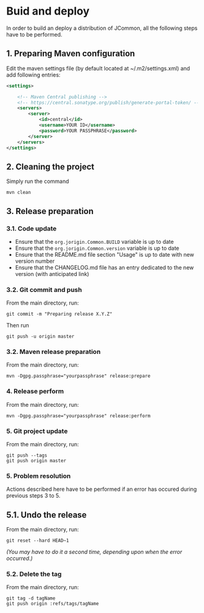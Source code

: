 # Buid and deploy
In order to build an deploy a distribution of JCommon, all the following steps have to be performed.
## 1. Preparing Maven configuration
Edit the maven settings file (by default located at ~/.m2/settings.xml) and add following entries:
```xml
<settings>

	<!-- Maven Central publishing -->
	<!-- https://central.sonatype.org/publish/generate-portal-token/ -->
	<servers>
		<server>
			<id>central</id>
			<username>YOUR ID</username>
			<password>YOUR PASSPHRASE</password>
		</server>
	</servers>
</settings>
```

## 2. Cleaning the project
Simply run the command
```console
mvn clean
```
## 3. Release preparation
### 3.1. Code update
- Ensure that the `org.jorigin.Common.BUILD` variable is up to date
- Ensure that the `org.jorigin.Common.version` variable is up to date
- Ensure that the README.md file section "Usage" is up to date with new version number
- Ensure that the CHANGELOG.md file has an entry dedicated to the new version (with anticipated link)

### 3.2. Git commit and push
From the main directory, run:
```console
git commit -m "Preparing release X.Y.Z"
```
Then run
```console
git push -u origin master
```

### 3.2. Maven release preparation
From the main directory, run:
```console
mvn -Dgpg.passphrase="yourpassphrase" release:prepare
```
### 4. Release perform
From the main directory, run:
```console
mvn -Dgpg.passphrase="yourpassphrase" release:perform
```
### 5. Git project update
From the main directory, run:
```console
git push --tags
git push origin master
```

### 5. Problem resolution
Actions described here have to be performed if an error has occured during previous steps 3 to 5.
## 5.1. Undo the release
From the main directory, run:
```console
git reset --hard HEAD~1
```
_(You may have to do it a second time, depending upon when the error occurred.)_

### 5.2. Delete the tag
From the main directory, run:
```console
git tag -d tagName
git push origin :refs/tags/tagName
```
